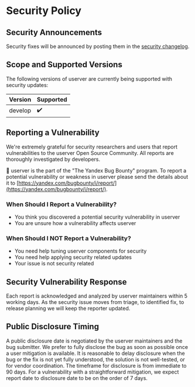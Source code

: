 # Security Policy

## Security Announcements

Security fixes will be announced by posting them in the
[security changelog](https://userver.tech/df/d3a/md_en_userver_security_changelog).


## Scope and Supported Versions

The following versions of userver are currently being supported with security
updates:

| Version | Supported |
|:-|:-|
| develop | ✔️ |


## Reporting a Vulnerability

We're extremely grateful for security researchers and users that report
vulnerabilities to the userver Open Source Community. All reports are
thoroughly investigated by developers.


🐙 userver is the part of the "The Yandex Bug Bounty" program. To report a
potential vulnerability or weakness in userver please send the
details about it to
[https://yandex.com/bugbounty/i/report/](https://yandex.com/bugbounty/i/report/).


### When Should I Report a Vulnerability?

- You think you discovered a potential security vulnerability in userver
- You are unsure how a vulnerability affects userver


### When Should I NOT Report a Vulnerability?

- You need help tuning userver components for security
- You need help applying security related updates
- Your issue is not security related


## Security Vulnerability Response

Each report is acknowledged and analyzed by userver maintainers within 5
working days. As the security issue moves from triage, to identified fix, to
release planning we will keep the reporter updated.


## Public Disclosure Timing

A public disclosure date is negotiated by the userver maintainers and the bug
submitter. We prefer to fully disclose the bug as soon as possible once a user
mitigation is available. It is reasonable to delay disclosure when the bug or
the fix is not yet fully understood, the solution is not well-tested, or for
vendor coordination. The timeframe for disclosure is from immediate to 90 days.
For a vulnerability with a straightforward mitigation, we expect report date to
disclosure date to be on the order of 7 days.
